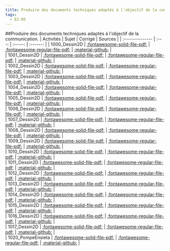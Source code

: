 ```yaml
---
title: Produire des documents techniques adaptés à l'objectif de la communication. 
tags:
  - E2-05
---
```

[comment]: <> (Généré automatiquement par make_all_activitess.py, creation_fichiers_activites)

##Produire des documents techniques adaptés à l'objectif de la communication. 
| Activités | Sujet | Corrigé | Sources  | 
| :-------------- | :---: | :-----: | :------: | 
| 1000_Dessin2D | [:fontawesome-solid-file-pdf:](https://github.com/xpessoles/ALL_PDF/blob/main/PDF/1000_Dessin2D_Sujet.pdf) | [:fontawesome-regular-file-pdf:](https://github.com/xpessoles/ALL_PDF/blob/main/PDF/1000_Dessin2D_Corrige.pdf) | [:material-github:](https://github.com/xpessoles/ExercicesCompetences/tree/main/E2_ProduireInformation/E2_05_Dessin2D/1000_Dessin2D) |  
| 1001_Dessin2D | [:fontawesome-solid-file-pdf:](https://github.com/xpessoles/ALL_PDF/blob/main/PDF/1001_Dessin2D_Sujet.pdf) | [:fontawesome-regular-file-pdf:](https://github.com/xpessoles/ALL_PDF/blob/main/PDF/1001_Dessin2D_Corrige.pdf) | [:material-github:](https://github.com/xpessoles/ExercicesCompetences/tree/main/E2_ProduireInformation/E2_05_Dessin2D/1001_Dessin2D) |  
| 1002_Dessin2D | [:fontawesome-solid-file-pdf:](https://github.com/xpessoles/ALL_PDF/blob/main/PDF/1002_Dessin2D_Sujet.pdf) | [:fontawesome-regular-file-pdf:](https://github.com/xpessoles/ALL_PDF/blob/main/PDF/1002_Dessin2D_Corrige.pdf) | [:material-github:](https://github.com/xpessoles/ExercicesCompetences/tree/main/E2_ProduireInformation/E2_05_Dessin2D/1002_Dessin2D) |  
| 1003_Dessin2D | [:fontawesome-solid-file-pdf:](https://github.com/xpessoles/ALL_PDF/blob/main/PDF/1003_Dessin2D_Sujet.pdf) | [:fontawesome-regular-file-pdf:](https://github.com/xpessoles/ALL_PDF/blob/main/PDF/1003_Dessin2D_Corrige.pdf) | [:material-github:](https://github.com/xpessoles/ExercicesCompetences/tree/main/E2_ProduireInformation/E2_05_Dessin2D/1003_Dessin2D) |  
| 1004_Dessin2D | [:fontawesome-solid-file-pdf:](https://github.com/xpessoles/ALL_PDF/blob/main/PDF/1004_Dessin2D_Sujet.pdf) | [:fontawesome-regular-file-pdf:](https://github.com/xpessoles/ALL_PDF/blob/main/PDF/1004_Dessin2D_Corrige.pdf) | [:material-github:](https://github.com/xpessoles/ExercicesCompetences/tree/main/E2_ProduireInformation/E2_05_Dessin2D/1004_Dessin2D) |  
| 1005_Dessin2D | [:fontawesome-solid-file-pdf:](https://github.com/xpessoles/ALL_PDF/blob/main/PDF/1005_Dessin2D_Sujet.pdf) | [:fontawesome-regular-file-pdf:](https://github.com/xpessoles/ALL_PDF/blob/main/PDF/1005_Dessin2D_Corrige.pdf) | [:material-github:](https://github.com/xpessoles/ExercicesCompetences/tree/main/E2_ProduireInformation/E2_05_Dessin2D/1005_Dessin2D) |  
| 1006_Dessin2D | [:fontawesome-solid-file-pdf:](https://github.com/xpessoles/ALL_PDF/blob/main/PDF/1006_Dessin2D_Sujet.pdf) | [:fontawesome-regular-file-pdf:](https://github.com/xpessoles/ALL_PDF/blob/main/PDF/1006_Dessin2D_Corrige.pdf) | [:material-github:](https://github.com/xpessoles/ExercicesCompetences/tree/main/E2_ProduireInformation/E2_05_Dessin2D/1006_Dessin2D) |  
| 1007_Dessin2D | [:fontawesome-solid-file-pdf:](https://github.com/xpessoles/ALL_PDF/blob/main/PDF/1007_Dessin2D_Sujet.pdf) | [:fontawesome-regular-file-pdf:](https://github.com/xpessoles/ALL_PDF/blob/main/PDF/1007_Dessin2D_Corrige.pdf) | [:material-github:](https://github.com/xpessoles/ExercicesCompetences/tree/main/E2_ProduireInformation/E2_05_Dessin2D/1007_Dessin2D) |  
| 1008_Dessin2D | [:fontawesome-solid-file-pdf:](https://github.com/xpessoles/ALL_PDF/blob/main/PDF/1008_Dessin2D_Sujet.pdf) | [:fontawesome-regular-file-pdf:](https://github.com/xpessoles/ALL_PDF/blob/main/PDF/1008_Dessin2D_Corrige.pdf) | [:material-github:](https://github.com/xpessoles/ExercicesCompetences/tree/main/E2_ProduireInformation/E2_05_Dessin2D/1008_Dessin2D) |  
| 1009_Dessin2D | [:fontawesome-solid-file-pdf:](https://github.com/xpessoles/ALL_PDF/blob/main/PDF/1009_Dessin2D_Sujet.pdf) | [:fontawesome-regular-file-pdf:](https://github.com/xpessoles/ALL_PDF/blob/main/PDF/1009_Dessin2D_Corrige.pdf) | [:material-github:](https://github.com/xpessoles/ExercicesCompetences/tree/main/E2_ProduireInformation/E2_05_Dessin2D/1009_Dessin2D) |  
| 1010_Dessin2D | [:fontawesome-solid-file-pdf:](https://github.com/xpessoles/ALL_PDF/blob/main/PDF/1010_Dessin2D_Sujet.pdf) | [:fontawesome-regular-file-pdf:](https://github.com/xpessoles/ALL_PDF/blob/main/PDF/1010_Dessin2D_Corrige.pdf) | [:material-github:](https://github.com/xpessoles/ExercicesCompetences/tree/main/E2_ProduireInformation/E2_05_Dessin2D/1010_Dessin2D) |  
| 1011_Dessin2D | [:fontawesome-solid-file-pdf:](https://github.com/xpessoles/ALL_PDF/blob/main/PDF/1011_Dessin2D_Sujet.pdf) | [:fontawesome-regular-file-pdf:](https://github.com/xpessoles/ALL_PDF/blob/main/PDF/1011_Dessin2D_Corrige.pdf) | [:material-github:](https://github.com/xpessoles/ExercicesCompetences/tree/main/E2_ProduireInformation/E2_05_Dessin2D/1011_Dessin2D) |  
| 1012_Dessin2D | [:fontawesome-solid-file-pdf:](https://github.com/xpessoles/ALL_PDF/blob/main/PDF/1012_Dessin2D_Sujet.pdf) | [:fontawesome-regular-file-pdf:](https://github.com/xpessoles/ALL_PDF/blob/main/PDF/1012_Dessin2D_Corrige.pdf) | [:material-github:](https://github.com/xpessoles/ExercicesCompetences/tree/main/E2_ProduireInformation/E2_05_Dessin2D/1012_Dessin2D) |  
| 1013_Dessin2D | [:fontawesome-solid-file-pdf:](https://github.com/xpessoles/ALL_PDF/blob/main/PDF/1013_Dessin2D_Sujet.pdf) | [:fontawesome-regular-file-pdf:](https://github.com/xpessoles/ALL_PDF/blob/main/PDF/1013_Dessin2D_Corrige.pdf) | [:material-github:](https://github.com/xpessoles/ExercicesCompetences/tree/main/E2_ProduireInformation/E2_05_Dessin2D/1013_Dessin2D) |  
| 1014_Dessin2D | [:fontawesome-solid-file-pdf:](https://github.com/xpessoles/ALL_PDF/blob/main/PDF/1014_Dessin2D_Sujet.pdf) | [:fontawesome-regular-file-pdf:](https://github.com/xpessoles/ALL_PDF/blob/main/PDF/1014_Dessin2D_Corrige.pdf) | [:material-github:](https://github.com/xpessoles/ExercicesCompetences/tree/main/E2_ProduireInformation/E2_05_Dessin2D/1014_Dessin2D) |  
| 1015_Dessin2D | [:fontawesome-solid-file-pdf:](https://github.com/xpessoles/ALL_PDF/blob/main/PDF/1015_Dessin2D_Sujet.pdf) | [:fontawesome-regular-file-pdf:](https://github.com/xpessoles/ALL_PDF/blob/main/PDF/1015_Dessin2D_Corrige.pdf) | [:material-github:](https://github.com/xpessoles/ExercicesCompetences/tree/main/E2_ProduireInformation/E2_05_Dessin2D/1015_Dessin2D) |  
| 1016_Dessin2D | [:fontawesome-solid-file-pdf:](https://github.com/xpessoles/ALL_PDF/blob/main/PDF/1016_Dessin2D_Sujet.pdf) | [:fontawesome-regular-file-pdf:](https://github.com/xpessoles/ALL_PDF/blob/main/PDF/1016_Dessin2D_Corrige.pdf) | [:material-github:](https://github.com/xpessoles/ExercicesCompetences/tree/main/E2_ProduireInformation/E2_05_Dessin2D/1016_Dessin2D) |  
| 1017_Dessin2D | [:fontawesome-solid-file-pdf:](https://github.com/xpessoles/ALL_PDF/blob/main/PDF/1017_Dessin2D_Sujet.pdf) | [:fontawesome-regular-file-pdf:](https://github.com/xpessoles/ALL_PDF/blob/main/PDF/1017_Dessin2D_Corrige.pdf) | [:material-github:](https://github.com/xpessoles/ExercicesCompetences/tree/main/E2_ProduireInformation/E2_05_Dessin2D/1017_Dessin2D) |  
| 1020_PompeEnsieta | [:fontawesome-solid-file-pdf:](https://github.com/xpessoles/ALL_PDF/blob/main/PDF/1020_PompeEnsieta_Sujet.pdf) | [:fontawesome-regular-file-pdf:](https://github.com/xpessoles/ALL_PDF/blob/main/PDF/1020_PompeEnsieta_Corrige.pdf) | [:material-github:](https://github.com/xpessoles/ExercicesCompetences/tree/main/E2_ProduireInformation/E2_05_Dessin2D/1020_PompeEnsieta) |  

